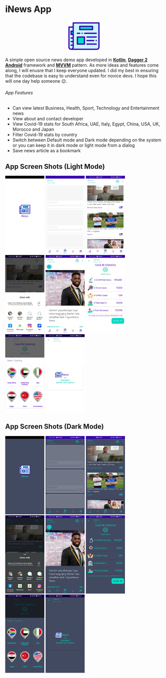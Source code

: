 # iNews App

<p align="center">
  <img src="https://github.com/MicahSphelele/Inewsapp/blob/master/pics/logo.png" width="100" height="100">
</p>

A simple open source news demo app developed in [**Kotlin**](https://kotlinlang.org/), [**Dagger 2 Android**](https://developer.android.com/training/dependency-injection/dagger-android) framework and [**MVVM**](https://en.wikipedia.org/wiki/Model%E2%80%93view%E2%80%93viewmodel) pattern. As more ideas and features come along, I will enusre that I keep everyone updated. I did my best in ensuring that the codebase is easy to understand even for novice devs. I hope this will one day help someone 😉.

###### App Features
- Can view latest Business, Health, Sport, Technology and Entertainment news
- View about and contact developer
- View Covid-19 stats for South Africa, UAE, Italy, Egypt, China, USA, UK, Morocco and Japan
- Filter Covid-19 stats by country
- Switch between Default mode and Dark mode depending on the system or you can keep it in dark mode or light mode from a dialog
- Save news article as a bookmark 

## App Screen Shots (Light Mode)
<div>
<img src="https://github.com/MicahSphelele/Inewsapp/blob/master/pics/screen_light_1.jpg" width="125" height="250"/>
<img src="https://github.com/MicahSphelele/Inewsapp/blob/master/pics/screen_light_2.jpg" width="125" height="250"/>
<img src="https://github.com/MicahSphelele/Inewsapp/blob/master/pics/screen_light_3.jpg" width="125" height="250"/>
<img src="https://github.com/MicahSphelele/Inewsapp/blob/master/pics/screen_light_4.jpg" width="125" height="250"/>
<img src="https://github.com/MicahSphelele/Inewsapp/blob/master/pics/screen_light_5.jpg" width="125" height="250"/>
<img src="https://github.com/MicahSphelele/Inewsapp/blob/master/pics/screen_light_6.jpg" width="125" height="250"/>
<img src="https://github.com/MicahSphelele/Inewsapp/blob/master/pics/screen_light_7.jpg" width="125" height="250"/>
<img src="https://github.com/MicahSphelele/Inewsapp/blob/master/pics/screen_light_8.jpg" width="125" height="250"/>
</div>

## App Screen Shots (Dark Mode)
<div>
<img src="https://github.com/MicahSphelele/Inewsapp/blob/master/pics/dark/screen_dark_1.jpg" width="125" height="250"/>
<img src="https://github.com/MicahSphelele/Inewsapp/blob/master/pics/dark/screen_dark_2.jpg" width="125" height="250"/>
<img src="https://github.com/MicahSphelele/Inewsapp/blob/master/pics/dark/screen_dark_3.jpg" width="125" height="250"/>
<img src="https://github.com/MicahSphelele/Inewsapp/blob/master/pics/dark/screen_dark_4.jpg" width="125" height="250"/>
<img src="https://github.com/MicahSphelele/Inewsapp/blob/master/pics/dark/screen_dark_5.jpg" width="125" height="250"/>
<img src="https://github.com/MicahSphelele/Inewsapp/blob/master/pics/dark/screen_dark_6.jpg" width="125" height="250"/>
<img src="https://github.com/MicahSphelele/Inewsapp/blob/master/pics/dark/screen_dark_7.jpg" width="125" height="250"/>
<img src="https://github.com/MicahSphelele/Inewsapp/blob/master/pics/dark/screen_dark_8.jpg" width="125" height="250"/>
</div>











